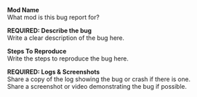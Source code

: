 **Mod Name**  
What mod is this bug report for?

**REQUIRED: Describe the bug**  
Write a clear description of the bug here.

**Steps To Reproduce**  
Write the steps to reproduce the bug here.

**REQUIRED: Logs & Screenshots**  
Share a copy of the log showing the bug or crash if there is one.  
Share a screenshot or video demonstrating the bug if possible.
